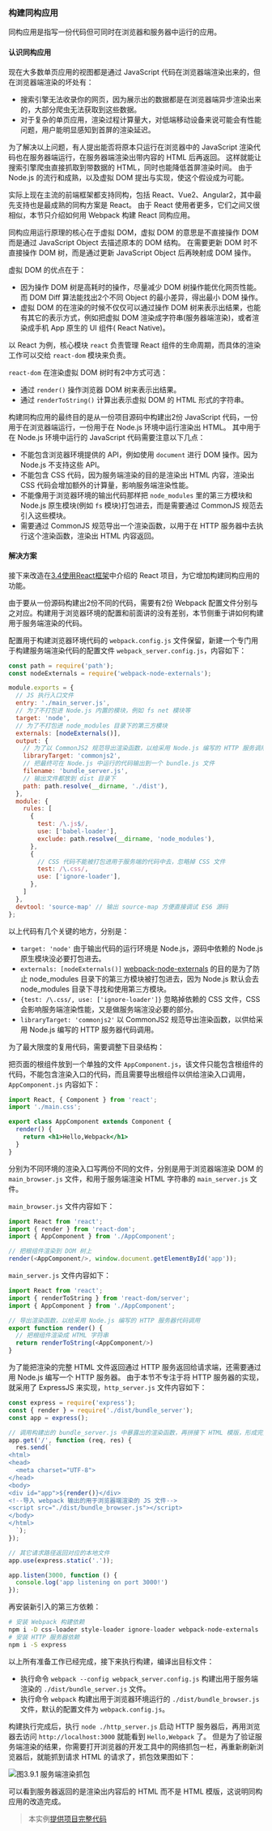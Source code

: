 ### 构建同构应用
同构应用是指写一份代码但可同时在浏览器和服务器中运行的应用。

#### 认识同构应用
现在大多数单页应用的视图都是通过 JavaScript 代码在浏览器端渲染出来的，但在浏览器端渲染的坏处有：

- 搜索引擎无法收录你的网页，因为展示出的数据都是在浏览器端异步渲染出来的，大部分爬虫无法获取到这些数据。
- 对于复杂的单页应用，渲染过程计算量大，对低端移动设备来说可能会有性能问题，用户能明显感知到首屏的渲染延迟。

为了解决以上问题，有人提出能否将原本只运行在浏览器中的 JavaScript 渲染代码也在服务器端运行，在服务器端渲染出带内容的 HTML 后再返回。
这样就能让搜索引擎爬虫直接抓取到带数据的 HTML，同时也能降低首屏渲染时间。
由于 Node.js 的流行和成熟，以及虚拟 DOM 提出与实现，使这个假设成为可能。

实际上现在主流的前端框架都支持同构，包括 React、Vue2、Angular2，其中最先支持也是最成熟的同构方案是 React。
由于 React 使用者更多，它们之间又很相似，本节只介绍如何用 Webpack 构建 React 同构应用。

同构应用运行原理的核心在于虚拟 DOM，虚拟 DOM 的意思是不直接操作 DOM 而是通过 JavaScript Object 去描述原本的 DOM 结构。
在需要更新 DOM 时不直接操作 DOM 树，而是通过更新 JavaScript Object 后再映射成 DOM 操作。

虚拟 DOM 的优点在于：

- 因为操作 DOM 树是高耗时的操作，尽量减少 DOM 树操作能优化网页性能。而 DOM Diff 算法能找出2个不同 Object 的最小差异，得出最小 DOM 操作。
- 虚拟 DOM 的在渲染的时候不仅仅可以通过操作 DOM 树来表示出结果，也能有其它的表示方式，例如把虚拟 DOM 渲染成字符串(服务器端渲染)，或者渲染成手机 App 原生的 UI 组件( React Native)。

以 React 为例，核心模块 `react` 负责管理 React 组件的生命周期，而具体的渲染工作可以交给 `react-dom` 模块来负责。

`react-dom` 在渲染虚拟 DOM 树时有2中方式可选：

- 通过 `render()` 操作浏览器 DOM 树来表示出结果。
- 通过 `renderToString()` 计算出表示虚拟 DOM 的 HTML 形式的字符串。

构建同构应用的最终目的是从一份项目源码中构建出2份 JavaScript 代码，一份用于在浏览器端运行，一份用于在 Node.js 环境中运行渲染出 HTML。
其中用于在 Node.js 环境中运行的 JavaScript 代码需要注意以下几点：

- 不能包含浏览器环境提供的 API，例如使用 `document` 进行 DOM 操作。因为 Node.js 不支持这些 API。
- 不能包含 CSS 代码，因为服务端渲染的目的是渲染出 HTML 内容，渲染出 CSS 代码会增加额外的计算量，影响服务端渲染性能。
- 不能像用于浏览器环境的输出代码那样把 `node_modules` 里的第三方模块和 Node.js 原生模块(例如 `fs` 模块)打包进去，而是需要通过 CommonJS 规范去引入这些模块。
- 需要通过 CommonJS 规范导出一个渲染函数，以用于在 HTTP 服务器中去执行这个渲染函数，渲染出 HTML 内容返回。

#### 解决方案
接下来改造在[3.4使用React框架](3-6使用React框架.md)中介绍的 React 项目，为它增加构建同构应用的功能。

由于要从一份源码构建出2份不同的代码，需要有2份 Webpack 配置文件分别与之对应。构建用于浏览器环境的配置和前面讲的没有差别，本节侧重于讲如何构建用于服务端渲染的代码。

配置用于构建浏览器环境代码的 `webpack.config.js` 文件保留，新建一个专门用于构建服务端渲染代码的配置文件 `webpack_server.config.js`，内容如下：
```js
const path = require('path');
const nodeExternals = require('webpack-node-externals');

module.exports = {
  // JS 执行入口文件
  entry: './main_server.js',
  // 为了不打包进 Node.js 内置的模块，例如 fs net 模块等
  target: 'node',
  // 为了不打包进 node_modules 目录下的第三方模块
  externals: [nodeExternals()],
  output: {
    // 为了以 CommonJS2 规范导出渲染函数，以给采用 Node.js 编写的 HTTP 服务调用
    libraryTarget: 'commonjs2',
    // 把最终可在 Node.js 中运行的代码输出到一个 bundle.js 文件
    filename: 'bundle_server.js',
    // 输出文件都放到 dist 目录下
    path: path.resolve(__dirname, './dist'),
  },
  module: {
    rules: [
      {
        test: /\.js$/,
        use: ['babel-loader'],
        exclude: path.resolve(__dirname, 'node_modules'),
      },
      {
        // CSS 代码不能被打包进用于服务端的代码中去，忽略掉 CSS 文件
        test: /\.css/,
        use: ['ignore-loader'],
      },
    ]
  },
  devtool: 'source-map' // 输出 source-map 方便直接调试 ES6 源码
};
```
以上代码有几个关键的地方，分别是：

- `target: 'node'` 由于输出代码的运行环境是 Node.js，源码中依赖的 Node.js 原生模块没必要打包进去。
- `externals: [nodeExternals()]` [webpack-node-externals](https://github.com/liady/webpack-node-externals) 的目的是为了防止 node_modules 目录下的第三方模块被打包进去，因为 Node.js 默认会去 node_modules 目录下寻找和使用第三方模块。
- `{test: /\.css/, use: ['ignore-loader']}` 忽略掉依赖的 CSS 文件，CSS 会影响服务端渲染性能，又是做服务端渲没必要的部分。
- `libraryTarget: 'commonjs2'` 以 CommonJS2 规范导出渲染函数，以供给采用 Node.js 编写的 HTTP 服务器代码调用。

为了最大限度的复用代码，需要调整下目录结构：

把页面的根组件放到一个单独的文件 `AppComponent.js`，该文件只能包含根组件的代码，不能包含渲染入口的代码，而且需要导出根组件以供给渲染入口调用，`AppComponent.js` 内容如下：
```jsx
import React, { Component } from 'react';
import './main.css';

export class AppComponent extends Component {
  render() {
    return <h1>Hello,Webpack</h1>
  }
}
```

分别为不同环境的渲染入口写两份不同的文件，分别是用于浏览器端渲染 DOM 的 `main_browser.js` 文件，和用于服务端渲染 HTML 字符串的 `main_server.js` 文件。

`main_browser.js` 文件内容如下：
```js
import React from 'react';
import { render } from 'react-dom';
import { AppComponent } from './AppComponent';

// 把根组件渲染到 DOM 树上
render(<AppComponent/>, window.document.getElementById('app'));
```

`main_server.js` 文件内容如下：
```js
import React from 'react';
import { renderToString } from 'react-dom/server';
import { AppComponent } from './AppComponent';

// 导出渲染函数，以给采用 Node.js 编写的 HTTP 服务器代码调用
export function render() {
  // 把根组件渲染成 HTML 字符串
  return renderToString(<AppComponent/>)
}
```

为了能把渲染的完整 HTML 文件返回通过 HTTP 服务返回给请求端，还需要通过用 Node.js 编写一个 HTTP 服务器。
由于本节不专注于将 HTTP 服务器的实现，就采用了 ExpressJS 来实现，`http_server.js` 文件内容如下：
```js
const express = require('express');
const { render } = require('./dist/bundle_server');
const app = express();

// 调用构建出的 bundle_server.js 中暴露出的渲染函数，再拼接下 HTML 模版，形成完整的 HTML 文件
app.get('/', function (req, res) {
  res.send(`
<html>
<head>
  <meta charset="UTF-8">
</head>
<body>
<div id="app">${render()}</div>
<!--导入 webpack 输出的用于浏览器端渲染的 JS 文件-->
<script src="./dist/bundle_browser.js"></script>
</body>
</html>
  `);
});

// 其它请求路径返回对应的本地文件
app.use(express.static('.'));

app.listen(3000, function () {
  console.log('app listening on port 3000!')
});
```

再安装新引入的第三方依赖：
```bash
# 安装 Webpack 构建依赖
npm i -D css-loader style-loader ignore-loader webpack-node-externals
# 安装 HTTP 服务器依赖
npm i -S express
```

以上所有准备工作已经完成，接下来执行构建，编译出目标文件：

- 执行命令 `webpack --config webpack_server.config.js` 构建出用于服务端渲染的 `./dist/bundle_server.js` 文件。
- 执行命令 `webpack` 构建出用于浏览器环境运行的 `./dist/bundle_browser.js` 文件，默认的配置文件为 `webpack.config.js`。

构建执行完成后，执行 `node ./http_server.js` 启动 HTTP 服务器后，再用浏览器去访问 `http://localhost:3000` 就能看到 `Hello,Webpack` 了。
但是为了验证服务端渲染的结果，你需要打开浏览器的开发工具中的网络抓包一栏，再重新刷新浏览器后，就能抓到请求 HTML 的请求了，抓包效果图如下：

![图3.9.1 服务端渲染抓包](./img/server-render.png)

可以看到服务器返回的是渲染出内容后的 HTML 而不是 HTML 模版，这说明同构应用的改造完成。

> 本实例[提供项目完整代码](http://webpack.wuhaolin.cn/3-11构建同构应用.zip)


